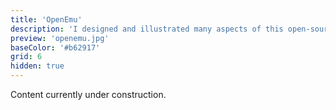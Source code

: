 ```yaml
---
title: 'OpenEmu'
description: 'I designed and illustrated many aspects of this open-source emulator for Mac.'
preview: 'openemu.jpg'
baseColor: '#b62917'
grid: 6
hidden: true
---
```


Content currently under construction.

